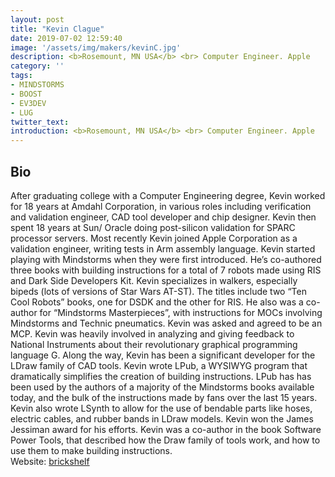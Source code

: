 ```yaml
---
layout: post
title: "Kevin Clague"
date: 2019-07-02 12:59:40
image: '/assets/img/makers/kevinC.jpg'
description: <b>Rosemount, MN USA</b> <br> Computer Engineer. Apple
category: ''
tags:
- MINDSTORMS
- BOOST
- EV3DEV
- LUG
twitter_text:
introduction: <b>Rosemount, MN USA</b> <br> Computer Engineer. Apple
---
```




## Bio

After graduating college with a Computer
Engineering degree, Kevin worked for 18
years at Amdahl Corporation, in various
roles including verification and validation
engineer, CAD tool developer and chip
designer. Kevin then spent 18 years at Sun/
Oracle doing post-silicon validation for
SPARC processor servers. Most recently
Kevin joined Apple Corporation as a
validation engineer, writing tests in Arm
assembly language.
Kevin started playing with Mindstorms when
they were first introduced. He’s co-authored
three books with building instructions for a
total of 7 robots made using RIS and Dark
Side Developers Kit. Kevin specializes in
walkers, especially bipeds (lots of versions of Star Wars AT-ST). The titles
include two “Ten Cool Robots” books, one for DSDK and the other for RIS.
He also was a co-author for “Mindstorms Masterpieces”, with instructions
for MOCs involving Mindstorms and Technic pneumatics.
Kevin was asked and agreed to be an MCP. Kevin was heavily involved in
analyzing and giving feedback to National Instruments about their
revolutionary graphical programming language G.
Along the way, Kevin has been a significant developer for the LDraw family
of CAD tools. Kevin wrote LPub, a WYSIWYG program that dramatically
simplifies the creation of building instructions. LPub has has been used by
the authors of a majority of the Mindstorms books available today, and the
bulk of the instructions made by fans over the last 15 years. Kevin also
wrote LSynth to allow for the use of bendable parts like hoses, electric
cables, and rubber bands in LDraw models. Kevin won the James
Jessiman award for his efforts. Kevin was a co-author in the book
Software Power Tools, that described how the Draw family of tools work,
and how to use them to make building instructions.
<br>
Website: [brickshelf](http://www.brickshelf.com/cgi-bin/gallery.cgi?m=kclague)



